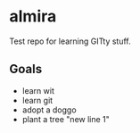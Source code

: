 # almira
Test repo for learning GITty stuff.

## Goals
* learn wit
* learn git
* adopt a doggo
* plant a tree
"new line 1" 
